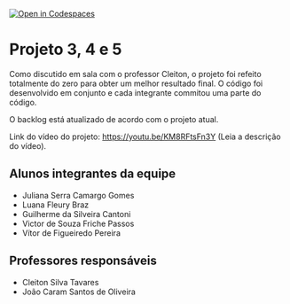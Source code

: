 [![Open in Codespaces](https://classroom.github.com/assets/launch-codespace-7f7980b617ed060a017424585567c406b6ee15c891e84e1186181d67ecf80aa0.svg)](https://classroom.github.com/open-in-codespaces?assignment_repo_id=10825203)
# Projeto 3, 4 e 5
Como discutido em sala com o professor Cleiton, o projeto foi refeito totalmente do zero para obter um melhor resultado final. O código foi desenvolvido em conjunto e cada integrante commitou uma parte do código. 

O backlog está atualizado de acordo com o projeto atual. 

Link do vídeo do projeto: https://youtu.be/KM8RFtsFn3Y (Leia a descrição do vídeo).
	 
  
## Alunos integrantes da equipe

* Juliana Serra Camargo Gomes
* Luana Fleury Braz
* Guilherme da Silveira Cantoni
* Victor de Souza Friche Passos
* Vítor de Figueiredo Pereira

## Professores responsáveis

* Cleiton Silva Tavares
* João Caram Santos de Oliveira


